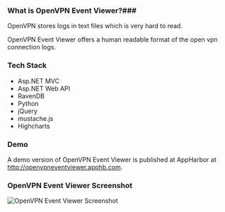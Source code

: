 ### What is OpenVPN Event Viewer?###

OpenVPN stores logs in text files which is very hard to read. 

OpenVPN Event Viewer offers a human readable format of the open vpn connection logs.

### Tech Stack ###

* Asp.NET MVC
* Asp.NET Web API
* RavenDB
* Python
* jQuery
* mustache.js
* Highcharts

### Demo ###

A demo version of OpenVPN Event Viewer is published at AppHarbor at http://openvpneventviewer.apphb.com.

### OpenVPN Event Viewer Screenshot ###
![OpenVPN Event Viewer Screenshot](https://raw.githubusercontent.com/spartanbeg/OpenVPN-Event-Viewer/master/openvpn.api/openvpn.api/Content/images/screenshot.png)